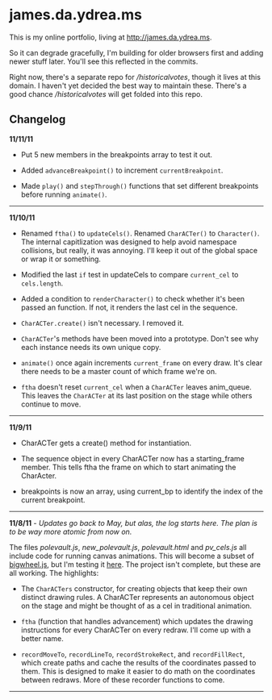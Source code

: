james.da.ydrea.ms
=================

This is my online portfolio, living at http://james.da.ydrea.ms.

So it can degrade gracefully, I'm building for older browsers first and adding newer stuff later. You'll see this reflected in the commits.

Right now, there's a separate repo for */historicalvotes*, though it lives at this domain. I haven't yet decided the best way to maintain these. There's a good chance */historicalvotes* will get folded into this repo.


Changelog
---------

**11/11/11** 

- Put 5 new members in the breakpoints array to test it out.

- Added `advanceBreakpoint()` to increment `currentBreakpoint`.

- Made `play()` and `stepThrough()` functions that set different breakpoints before running `animate()`.

***


**11/10/11** 

- Renamed `ftha()` to `updateCels()`. Renamed `CharACTer()` to `Character()`. The internal capitlization was designed to help avoid namespace collisions, but really, it was annoying. I'll keep it out of the global space or wrap it or something.

- Modified the last `if` test in updateCels to compare `current_cel` to `cels.length`.

- Added a condition to `renderCharacter()` to check whether it's been passed an function. If not, it renders the last cel in the sequence.

- `CharACTer.create()` isn't necessary. I removed it.

- `CharACTer`'s methods have been moved into a prototype. Don't see why each instance needs its own unique copy.

- `animate()` once again increments `current_frame` on every draw. It's clear there needs to be a master count of which frame we're on.

- `ftha` doesn't reset `current_cel` when a `CharACTer` leaves anim_queue. This leaves the `CharACTer` at its last position on the stage while others continue to move.

***


**11/9/11** 

- CharACTer gets a create() method for instantiation.

- The sequence object in every CharACTer now has a starting_frame member. This tells ftha the frame on which to start animating the CharActer.

- breakpoints is now an array, using current_bp to identify the index of the current breakpoint.

***


**11/8/11** - *Updates go back to May, but alas, the log starts here. The plan is to be way more atomic from now on.*

The files *polevault.js*, *new\_polevault.js*, *polevault.html* and *pv\_cels.js* all include code for running canvas animations. This will become a subset of [bigwheel.js][1], but I'm testing it [here][2]. The project isn't complete, but these are all working. The highlights:

  - The `CharACTers` constructor, for creating objects that keep their own distinct drawing rules. A CharACTer represents an autonomous object on the stage and might be thought of as a cel in traditional animation.

  - `ftha` (function that handles advancement) which updates the drawing instructions for every CharACTer on every redraw. I'll come up with a better name.

  - `recordMoveTo`, `recordLineTo`, `recordStrokeRect`, and `recordFillRect`, which create paths and cache the results of the coordinates passed to them. This is designed to make it easier to do math on the coordinates between redraws. More of these recorder functions to come.

***

[1]: https://github.com/parisminton/bigwheel.js "parisminton's bigwheel.js repo on GitHub"

[2]: http://james.da.ydrea.ms/polevault.html "Pole vaulter animation pencil test at james.da.ydrea.ms."
